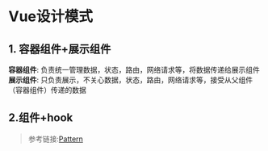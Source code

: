 # Vue设计模式

## 1. 容器组件+展示组件

**容器组件**: 负责统一管理数据，状态，路由，网络请求等，将数据传递给展示组件  
**展示组件**: 只负责展示，不关心数据，状态，路由，网络请求等，接受从父组件（容器组件）传递的数据

## 2.组件+hook



>  参考链接:[Pattern](https://www.patterns.dev/vue/container-presentational)